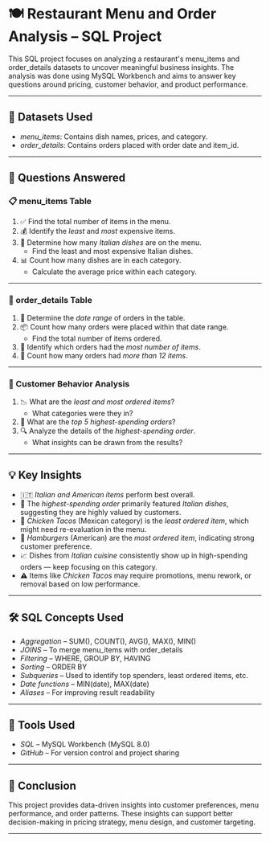 # 🍽 Restaurant Menu and Order Analysis – SQL Project

This SQL project focuses on analyzing a restaurant's menu_items and order_details datasets to uncover meaningful business insights. The analysis was done using MySQL Workbench and aims to answer key questions around pricing, customer behavior, and product performance.

---

## 📂 Datasets Used

- *menu_items*: Contains dish names, prices, and category.
- *order_details*: Contains orders placed with order date and item_id.

---

## 🎯 Questions Answered

### 📋 menu_items Table

1. ✅ Find the total number of items in the menu.
2. 💰 Identify the *least* and *most* expensive items.
3. 🍝 Determine how many *Italian dishes* are on the menu.
   - Find the least and most expensive Italian dishes.
4. 📊 Count how many dishes are in each category.
   - Calculate the average price within each category.

---

### 🧾 order_details Table

1. 📆 Determine the *date range* of orders in the table.
2. 📦 Count how many orders were placed within that date range.
   - Find the total number of items ordered.
3. 🧮 Identify which orders had the *most number of items*.
4. 🔢 Count how many orders had *more than 12 items*.

---

### 👥 Customer Behavior Analysis

1. 📉 What are the *least and most ordered items*?
   - What categories were they in?
2. 💸 What are the *top 5 highest-spending orders*?
3. 🔍 Analyze the details of the *highest-spending order*.
   - What insights can be drawn from the results?

---

## 💡 Key Insights

- 🇮🇹 *Italian and American items* perform best overall.
- 🍝 The *highest-spending order* primarily featured *Italian dishes*, suggesting they are highly valued by customers.
- 🌮 *Chicken Tacos* (Mexican category) is the *least ordered item*, which might need re-evaluation in the menu.
- 🍔 *Hamburgers* (American) are the *most ordered item*, indicating strong customer preference.
- 📈 Dishes from *Italian cuisine* consistently show up in high-spending orders — keep focusing on this category.
- ⚠ Items like *Chicken Tacos* may require promotions, menu rework, or removal based on low performance.

---

## 🛠 SQL Concepts Used

- *Aggregation* – SUM(), COUNT(), AVG(), MAX(), MIN()
- *JOINS* – To merge menu_items with order_details
- *Filtering* – WHERE, GROUP BY, HAVING
- *Sorting* – ORDER BY
- *Subqueries* – Used to identify top spenders, least ordered items, etc.
- *Date functions* – MIN(date), MAX(date)
- *Aliases* – For improving result readability

---

## 🧠 Tools Used

- *SQL* – MySQL Workbench (MySQL 8.0)
- *GitHub* – For version control and project sharing

---

## 📌 Conclusion

This project provides data-driven insights into customer preferences, menu performance, and order patterns. These insights can support better decision-making in pricing strategy, menu design, and customer targeting.

---
